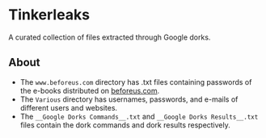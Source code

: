 # Tinkerleaks
A curated collection of files extracted through Google dorks.<br>
## About 
+   The ``www.beforeus.com`` directory has .txt files containing passwords of the e-books distributed on [beforeus.com](http://www.beforeus.com/).
+   The ``Various`` directory has usernames, passwords, and e-mails of different users and websites.
+   The ``__Google Dorks Commands__.txt`` and ``__Google Dorks Results__.txt`` files contain the dork commands and dork results respectively.